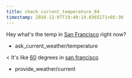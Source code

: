 ```yaml
---
title: check_current_temperature_04
timestamp: 2016-12-07T19:40:14.0365171+05:30
---
```


Hey what's the temp in [San Francisco](city) right now?
* ask_current_weather/temperature

< It's like [60](temperature) degrees in [san francisco](city)
* provide_weather/current
